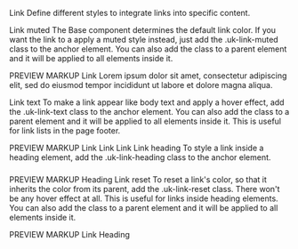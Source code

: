 

Link
Define different styles to integrate links into specific content.

Link muted
The Base component determines the default link color. If you want the link to a apply a muted style instead, just add the .uk-link-muted class to the anchor element. You can also add the class to a parent element and it will be applied to all <a> elements inside it.

<a class="uk-link-muted" href=""></a>
PREVIEW
MARKUP
Link
Lorem ipsum dolor sit amet, consectetur adipiscing elit, sed do eiusmod tempor incididunt ut labore et dolore magna aliqua.

Link text
To make a link appear like body text and apply a hover effect, add the .uk-link-text class to the anchor element. You can also add the class to a parent element and it will be applied to all <a> elements inside it. This is useful for link lists in the page footer.

<a class="uk-link-text" href=""></a>
PREVIEW
MARKUP
Link
Link
Link
Link heading
To style a link inside a heading element, add the .uk-link-heading class to the anchor element.

<h3><a class="uk-link-heading" href=""></a></h3>
PREVIEW
MARKUP
Heading
Link reset
To reset a link's color, so that it inherits the color from its parent, add the .uk-link-reset class. There won't be any hover effect at all. This is useful for links inside heading elements. You can also add the class to a parent element and it will be applied to all <a> elements inside it.

PREVIEW
MARKUP
Link
Heading
